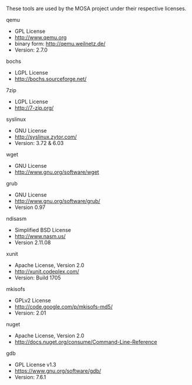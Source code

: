 These tools are used by the MOSA project under their respective licenses.

qemu
- GPL License
- http://www.qemu.org
- binary form: http://qemu.weilnetz.de/
- Version: 2.7.0

bochs
- LGPL License
- http://bochs.sourceforge.net/

7zip
- LGPL License
- http://7-zip.org/

syslinux
- GNU License
- http://syslinux.zytor.com/
- Version: 3.72 & 6.03

wget
- GNU License
- http://www.gnu.org/software/wget

grub
- GNU License
- http://www.gnu.org/software/grub/
- Version 0.97

ndisasm
- Simplified BSD License
- http://www.nasm.us/
- Version 2.11.08

xunit
- Apache License, Version 2.0
- http://xunit.codeplex.com/
- Version: Build 1705

mkisofs
- GPLv2 License
- http://code.google.com/p/mkisofs-md5/
- Version: 2.01

nuget
- Apache License, Version 2.0
- http://docs.nuget.org/consume/Command-Line-Reference

gdb
- GPL License v1.3
- https://www.gnu.org/software/gdb/
- Version: 7.6.1
